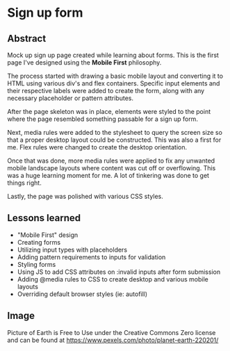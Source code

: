 # Sign up form

## Abstract
Mock up sign up page created while learning about forms. This is the first page I've designed using the **Mobile First** philosophy. 

The process started with drawing a basic mobile layout and converting it to HTML using various div's and flex containers. Specific input elements and their respective labels were added to create the form, along with any necessary placeholder or pattern attributes.

After the page skeleton was in place, elements were styled to the point where the page resembled something passable for a sign up form. 

Next, media rules were added to the stylesheet to query the screen size so that a proper desktop layout could be constructed. This was also a first for me. Flex rules were changed to create the desktop orientation.

Once that was done, more media rules were applied to fix any unwanted mobile landscape layouts where content was cut off or overflowing. This was a huge learning moment for me. A lot of tinkering was done to get things right.

Lastly, the page was polished with various CSS styles.

## Lessons learned

 - "Mobile First" design
 - Creating forms
 - Utilizing input types with placeholders
 - Adding pattern requirements to inputs for validation
 - Styling forms
 - Using JS to add CSS attributes on :invalid inputs after form submission
 - Adding @media rules to CSS to create desktop and various mobile layouts
 - Overriding default browser styles (ie: autofill)

## Image
Picture of Earth is Free to Use under the Creative Commons Zero license and can be found at https://www.pexels.com/photo/planet-earth-220201/
